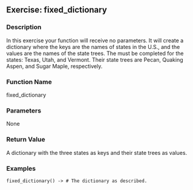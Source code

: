 Exercise: fixed_dictionary
----------------------

### Description

In this exercise your function will receive no parameters.
It will create a dictionary where the keys are the names
of states in the U.S., and the values are the names of the
state trees.  The must be completed for the states: Texas,
Utah, and Vermont.  Their state trees are Pecan, Quaking
Aspen, and Sugar Maple, respectively.

### Function Name

fixed_dictionary

### Parameters

None

### Return Value

A dictionary with the three states as keys and their state
trees as values.

### Examples

    fixed_dictionary() -> # The dictionary as described.
    
